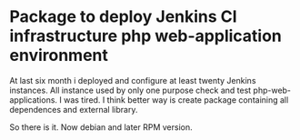 Package to deploy Jenkins  CI infrastructure php web-application environment
============================================================================

At last six month i deployed and configure at least twenty Jenkins instances.
All instance used by only one purpose check and test php-web-applications.
I was tired. I think better way is create package containing all dependences and external library.

So there is it. Now debian and later RPM version.


